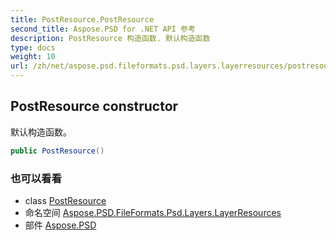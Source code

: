 ```yaml
---
title: PostResource.PostResource
second_title: Aspose.PSD for .NET API 参考
description: PostResource 构造函数. 默认构造函数
type: docs
weight: 10
url: /zh/net/aspose.psd.fileformats.psd.layers.layerresources/postresource/postresource/
---
```

## PostResource constructor

默认构造函数。

```csharp
public PostResource()
```

### 也可以看看

* class [PostResource](../)
* 命名空间 [Aspose.PSD.FileFormats.Psd.Layers.LayerResources](../../postresource/)
* 部件 [Aspose.PSD](../../../)


